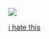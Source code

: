 ![](https://media3.giphy.com/media/v1.Y2lkPTc5MGI3NjExMGhibGExcjI1c2hjZzZjdzNyeGM4ZG9jZ3VlbXFoaXA0ZWV6OGY4YiZlcD12MV9pbnRlcm5hbF9naWZfYnlfaWQmY3Q9Zw/bLXb6DKJAWcZ64MjjH/giphy.gif)



[i hate this](https://gitlab.com/Shibodd/cec_exam_project)
